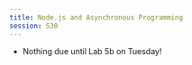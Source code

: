 ```yaml
---
title: Node.js and Asynchronous Programming
session: S30
---
```


* Nothing due until Lab 5b on Tuesday!
